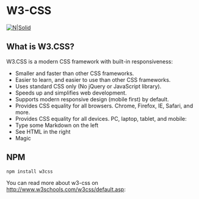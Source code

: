 # W3-CSS
[![N|Solid](http://www.w3schools.com/images/w3schoolscom_gray.gif)](http://www.w3schools.com/w3css/default.asp)

## What is W3.CSS?
W3.CSS is a modern CSS framework with built-in responsiveness:

 * Smaller and faster than other CSS frameworks.
 * Easier to learn, and easier to use than other CSS frameworks.
 * Uses standard CSS only (No jQuery or JavaScript library).
 * Speeds up and simplifies web development.
 * Supports modern responsive design (mobile first) by default.
 * Provides CSS equality for all browsers. Chrome, Firefox, IE, Safari, and more.
 * Provides CSS equality for all devices. PC, laptop, tablet, and mobile:
 * Type some Markdown on the left
 * See HTML in the right
 * Magic

## NPM

```sh
npm install w3css
```

You can read more about w3-css on http://www.w3schools.com/w3css/default.asp: